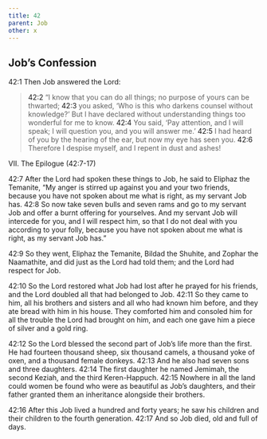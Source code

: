 ```yaml
---
title: 42
parent: Job
other: x
---
```



## Job’s Confession 

<a name="42:1">42:1</a> Then Job answered the Lord:

> <a name="42:2">42:2</a> “I know that you can do all things;
> no purpose of yours can be thwarted;
> <a name="42:3">42:3</a> you asked,
> ‘Who is this who darkens counsel
> without knowledge?’
> But I have declared without understanding
> things too wonderful for me to know.
> <a name="42:4">42:4</a> You said,
> ‘Pay attention, and I will speak;
> I will question you, and you will answer me.’
> <a name="42:5">42:5</a> I had heard of you by the hearing of the ear,
> but now my eye has seen you.
> <a name="42:6">42:6</a> Therefore I despise myself,
> and I repent in dust and ashes!

VII. The Epilogue (<a name="42:7">42:7</a>-17)

<a name="42:7">42:7</a> After the Lord had spoken these things to Job, he said to Eliphaz the Temanite, “My anger is stirred up against you and your two friends, because you have not spoken about me what is right, as my servant Job has. <a name="42:8">42:8</a> So now take seven bulls and seven rams and go to my servant Job and offer a burnt offering for yourselves. And my servant Job will intercede for you, and I will respect him, so that I do not deal with you according to your folly, because you have not spoken about me what is right, as my servant Job has.”

<a name="42:9">42:9</a> So they went, Eliphaz the Temanite, Bildad the Shuhite, and Zophar the Naamathite, and did just as the Lord had told them; and the Lord had respect for Job.

<a name="42:10">42:10</a> So the Lord restored what Job had lost after he prayed for his friends, and the Lord doubled all that had belonged to Job. <a name="42:11">42:11</a> So they came to him, all his brothers and sisters and all who had known him before, and they ate bread with him in his house. They comforted him and consoled him for all the trouble the Lord had brought on him, and each one gave him a piece of silver and a gold ring.

<a name="42:12">42:12</a> So the Lord blessed the second part of Job’s life more than the first. He had fourteen thousand sheep, six thousand camels, a thousand yoke of oxen, and a thousand female donkeys. <a name="42:13">42:13</a> And he also had seven sons and three daughters. <a name="42:14">42:14</a> The first daughter he named Jemimah, the second Keziah, and the third Keren-Happuch. <a name="42:15">42:15</a> Nowhere in all the land could women be found who were as beautiful as Job’s daughters, and their father granted them an inheritance alongside their brothers.

<a name="42:16">42:16</a> After this Job lived a hundred and forty years; he saw his children and their children to the fourth generation. <a name="42:17">42:17</a> And so Job died, old and full of days.
